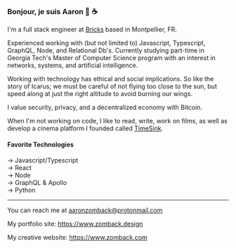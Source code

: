 ### Bonjour, je suis Aaron 👋 ☕️ 

I'm a full stack engineer at [Bricks](https://www.bricks.co/) based in Montpellier, FR.

Experienced working with (but not limited to) Javascript, Typescript, GraphQL, Node, and Relational Db's. Currently studying part-time in Georgia Tech's Master of Computer Science program with an interest in networks, systems, and artificial intelligence.

Working with technology has ethical and social implications. So like the story of Icarus; we must be careful of not flying too close to the sun, but speed along at just the right altitude to avoid burning our wings.

I value security, privacy, and a decentralized economy with Bitcoin.

When I'm not working on code, I like to read, write, work on films, as well as develop a cinema platform I founded called [TimeSink](https://timesinkpresents.com).

#### Favorite Technologies
→ Javascript/Typescript <br>
→ React <br>
→ Node <br>
→ GraphQL & Apollo <br>
→ Python

----------------------------------------------------------------------------------------------------------------------------------------------------------------------------------

You can reach me at aaronzomback@protonmail.com

My portfolio site: https://www.zomback.design

My creative website: https://www.zomback.com

<!--
**aaronzomback/aaronzomback** is a ✨ _special_ ✨ repository because its `README.md` (this file) appears on your GitHub profile.


